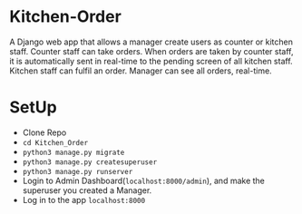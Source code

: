 # Kitchen-Order
A Django web app that allows a manager create users as counter or kitchen staff. Counter staff can take orders. When orders are taken by counter staff, it is automatically sent in real-time to the pending screen of all kitchen staff. Kitchen staff can fulfil an order. Manager can see all orders, real-time.

# SetUp
- Clone Repo
- `cd Kitchen_Order`
- `python3 manage.py migrate`
- `python3 manage.py createsuperuser`
- `python3 manage.py runserver`
- Login to Admin Dashboard(`localhost:8000/admin`), and make the superuser you created a Manager.
- Log in to the app `localhost:8000`
